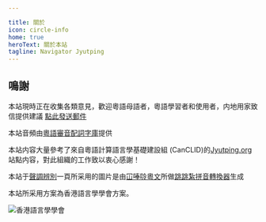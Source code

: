 ```yaml
---

title: 關於
icon: circle-info
home: true
heroText: 關於本站
tagline: Navigator Jyutping
---
```

## 鳴謝

本站現時正在收集各類意見，歡迎粵語母語者，粵語學習者和使用者，内地用家致信提供建議 [點此發送郵件](mailto:Guanzhang.WANG@my.cityu.edu.hk)

本站音頻由[粵語審音配詞字庫](https://humanum.arts.cuhk.edu.hk/Lexis/lexi-can/)提供

本站内容大量參考了來自粵語計算語言學基礎建設組 (CanCLID)的[Jyutping.org](https://jyutping.org/)站點内容，對此組織的工作致以衷心感謝！

<VPCard
  title="粵語計算語言學基礎建設組 (CanCLID)"
  desc="Cantonese Computational Linguistics Infrastructure Development Workgroup"
  logo="https://avatars.githubusercontent.com/u/68556084?s=200&v=4"
  link="https://github.com/CanCLID"
  background="white"
/>

本站于[聲調辨別](practice/tone_difference)一頁所采用的圖片是由[冚唪唥粵文](https://hambaanglaang.hk/)所做[跳跳紮拼音轉換器](http://test.hambaanglaang.hk/)生成

<VPCard
  title="冚唪唥粵文"
  desc="Viveik Mohan Saigal 同 Chaak Ming Lau 博士的個人倡議計劃"
  logo="https://words.hk/static/learn/hambaanglaang.png"
  link="https://hambaanglaang.hk/"
  background="white"
/>

本站所采用方案為香港語言學學會方案。

![香港語言學學會](https://lshk.org/wp-content/uploads/2022/11/blankLSHK_banner-1024x219.png)


